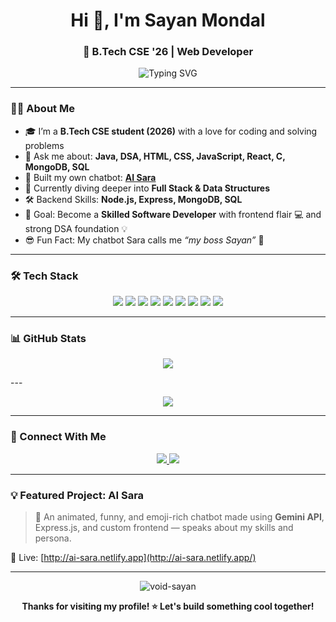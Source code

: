 <h1 align="center">Hi 👋, I'm Sayan Mondal</h1>
<h3 align="center">🚀 B.Tech CSE '26 | Web Developer </h3>

<p align="center">
  <img src="https://readme-typing-svg.demolab.com?font=Fira+Code&size=22&pause=1000&center=true&vCenter=true&width=440&lines=Full+Stack+Developer+%F0%9F%92%BB;React+%7C+Java+%7C+MongoDB+%7C+SQL;Frontend+%2B+Backend+Explorer+%F0%9F%9A%80;B.Tech+CSE+'26+Student+%F0%9F%8E%93;DSA+Enthusiast+%F0%9F%92%A1" alt="Typing SVG" />
</p>

---

### 🧑‍💻 About Me

- 🎓 I’m a **B.Tech CSE student (2026)** with a love for coding and solving problems
- 💬 Ask me about: **Java, DSA, HTML, CSS, JavaScript, React, C, MongoDB, SQL**
- 🤖 Built my own chatbot: [**AI Sara**](http://ai-sara.netlify.app/)
- 🔭 Currently diving deeper into **Full Stack & Data Structures**
- 🛠️ Backend Skills: **Node.js, Express, MongoDB, SQL**
- 🎯 Goal: Become a **Skilled Software Developer** with frontend flair 💻 and strong DSA foundation 💡
- 😎 Fun Fact: My chatbot Sara calls me *“my boss Sayan”* 🧠


---

### 🛠️ Tech Stack

<p align="center">
  <img src="https://img.shields.io/badge/HTML-E34F26?style=for-the-badge&logo=html5&logoColor=white"/>
  <img src="https://img.shields.io/badge/CSS-1572B6?style=for-the-badge&logo=css3&logoColor=white"/>
  <img src="https://img.shields.io/badge/JavaScript-F7DF1E?style=for-the-badge&logo=javascript&logoColor=black"/>
  <img src="https://img.shields.io/badge/React-20232A?style=for-the-badge&logo=react&logoColor=61DAFB"/>
  <img src="https://img.shields.io/badge/Java-007396?style=for-the-badge&logo=java&logoColor=white"/>
  <img src="https://img.shields.io/badge/C-00599C?style=for-the-badge&logo=c&logoColor=white"/>
  <img src="https://img.shields.io/badge/MongoDB-4EA94B?style=for-the-badge&logo=mongodb&logoColor=white"/>
  <img src="https://img.shields.io/badge/MySQL-4479A1?style=for-the-badge&logo=mysql&logoColor=white"/>
  <img src="https://img.shields.io/badge/Git-F05032?style=for-the-badge&logo=git&logoColor=white"/>
</p>

---

### 📊 GitHub Stats

<p align="center">
  <img src="https://github-readme-stats.vercel.app/api?username=void-sayan&show_icons=true&theme=tokyonight&hide_title=true&count_private=true" />
 
</p>
---
<p align="center">
 
  <img src="https://github-readme-streak-stats.herokuapp.com?user=void-sayan&theme=tokyonight" />
</p>



---

### 🔗 Connect With Me

<p align="center">
  <a href="https://www.linkedin.com/in/sayan-mondal-324a1835b">
    <img src="https://img.shields.io/badge/LinkedIn-blue?style=for-the-badge&logo=linkedin&logoColor=white" />
  </a>
  <a href="http://ai-sara.netlify.app/">
    <img src="https://img.shields.io/badge/My_Portfolio-000000?style=for-the-badge&logo=vercel&logoColor=white" />
  </a>
</p>

---

### 💡 Featured Project: AI Sara

> 🧠 An animated, funny, and emoji-rich chatbot made using **Gemini API**, Express.js, and custom frontend — speaks about my skills and persona.

🔗 Live: [http://ai-sara.netlify.app](http://ai-sara.netlify.app/)




---

<p align="center">
  <img src="https://komarev.com/ghpvc/?username=void-sayan&label=Profile+Views&color=brightgreen" alt="void-sayan" />
</p>

<p align="center">
  <b>Thanks for visiting my profile! ⭐ Let's build something cool together!</b>
</p>
